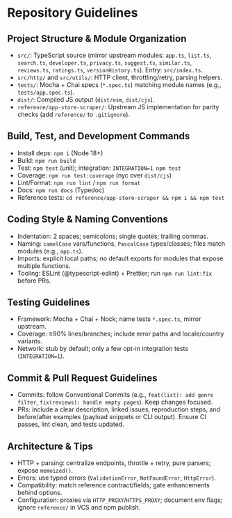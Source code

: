 # Repository Guidelines

## Project Structure & Module Organization
- `src/`: TypeScript source (mirror upstream modules: `app.ts`, `list.ts`, `search.ts`, `developer.ts`, `privacy.ts`, `suggest.ts`, `similar.ts`, `reviews.ts`, `ratings.ts`, `versionHistory.ts`). Entry: `src/index.ts`.
- `src/http/` and `src/utils/`: HTTP client, throttling/retry, parsing helpers.
- `tests/`: Mocha + Chai specs (`*.spec.ts`) matching module names (e.g., `tests/app.spec.ts`).
- `dist/`: Compiled JS output (`dist/esm`, `dist/cjs`).
- `reference/app-store-scraper/`: Upstream JS implementation for parity checks (add `reference/` to `.gitignore`).

## Build, Test, and Development Commands
- Install deps: `npm i` (Node 18+)
- Build: `npm run build`
- Test: `npm test` (unit); integration: `INTEGRATION=1 npm test`
- Coverage: `npm run test:coverage` (nyc over `dist/cjs`)
- Lint/Format: `npm run lint` / `npm run format`
- Docs: `npm run docs` (Typedoc)
- Reference tests: `cd reference/app-store-scraper && npm i && npm test`

## Coding Style & Naming Conventions
- Indentation: 2 spaces; semicolons; single quotes; trailing commas.
- Naming: `camelCase` vars/functions, `PascalCase` types/classes; files match modules (e.g., `app.ts`).
- Imports: explicit local paths; no default exports for modules that expose multiple functions.
- Tooling: ESLint (@typescript-eslint) + Prettier; run `npm run lint:fix` before PRs.

## Testing Guidelines
- Framework: Mocha + Chai + Nock; name tests `*.spec.ts`, mirror upstream.
- Coverage: ≥90% lines/branches; include error paths and locale/country variants.
- Network: stub by default; only a few opt-in integration tests (`INTEGRATION=1`).

## Commit & Pull Request Guidelines
- Commits: follow Conventional Commits (e.g., `feat(list): add genre filter`, `fix(reviews): handle empty pages`). Keep changes focused.
- PRs: include a clear description, linked issues, reproduction steps, and before/after examples (payload snippets or CLI output). Ensure CI passes, lint clean, and tests updated.

## Architecture & Tips
- HTTP + parsing: centralize endpoints, throttle + retry, pure parsers; expose `memoized()`.
- Errors: use typed errors (`ValidationError`, `NotFoundError`, `HttpError`).
- Compatibility: match reference contract/fields; gate enhancements behind options.
- Configuration: proxies via `HTTP_PROXY`/`HTTPS_PROXY`; document env flags; ignore `reference/` in VCS and npm publish.
